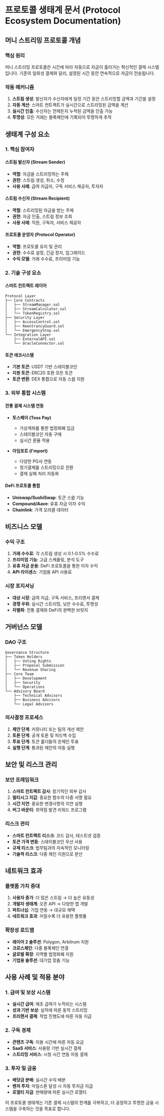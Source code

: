 # 프로토콜 생태계 문서 (Protocol Ecosystem Documentation)

## 머니 스트리밍 프로토콜 개념

### 핵심 원리
머니 스트리밍 프로토콜은 시간에 따라 자동으로 자금이 흘러가는 혁신적인 결제 시스템입니다. 기존의 일회성 결제와 달리, 설정된 시간 동안 연속적으로 자금이 전송됩니다.

### 작동 메커니즘
1. **스트림 생성**: 발신자가 수신자에게 일정 기간 동안 스트리밍할 금액과 기간을 설정
2. **자동 계산**: 스마트 컨트랙트가 실시간으로 스트리밍된 금액을 계산
3. **실시간 인출**: 수신자는 언제든지 누적된 금액을 인출 가능
4. **투명성**: 모든 거래는 블록체인에 기록되어 투명하게 추적

## 생태계 구성 요소

### 1. 핵심 참여자

#### 스트림 발신자 (Stream Sender)
- **역할**: 자금을 스트리밍하는 주체
- **권한**: 스트림 생성, 취소, 수정
- **사용 사례**: 급여 지급자, 구독 서비스 제공자, 투자자

#### 스트림 수신자 (Stream Recipient)
- **역할**: 스트리밍된 자금을 받는 주체
- **권한**: 자금 인출, 스트림 정보 조회
- **사용 사례**: 직원, 구독자, 서비스 제공자

#### 프로토콜 운영자 (Protocol Operator)
- **역할**: 프로토콜 유지 및 관리
- **권한**: 수수료 설정, 긴급 정지, 업그레이드
- **수익 모델**: 거래 수수료, 프리미엄 기능

### 2. 기술 구성 요소

#### 스마트 컨트랙트 레이어
```
Protocol Layer
├── Core Contracts
│   ├── StreamManager.sol
│   ├── StreamCalculator.sol
│   └── TokenRegistry.sol
├── Security Layer
│   ├── AccessControl.sol
│   ├── ReentrancyGuard.sol
│   └── EmergencyStop.sol
└── Integration Layer
    ├── ExternalAPI.sol
    └── OracleConnector.sol
```

#### 토큰 에코시스템
- **기본 토큰**: USDT 기반 스테이블코인
- **지원 토큰**: ERC20 호환 모든 토큰
- **토큰 변환**: DEX 통합으로 자동 스왑 지원

### 3. 외부 통합 시스템

#### 전통 결제 시스템 연동
- **토스페이 (Toss Pay)**
  - 가상계좌를 통한 법정화폐 입금
  - 스테이블코인 자동 구매
  - 실시간 환율 적용

- **아임포트 (I'mport)**
  - 다양한 PG사 연동
  - 정기결제를 스트리밍으로 전환
  - 결제 실패 처리 자동화

#### DeFi 프로토콜 통합
- **Uniswap/SushiSwap**: 토큰 스왑 기능
- **Compound/Aave**: 유휴 자금 이자 수익
- **Chainlink**: 가격 오라클 데이터

## 비즈니스 모델

### 수익 구조
1. **거래 수수료**: 각 스트림 생성 시 0.1-0.5% 수수료
2. **프리미엄 기능**: 고급 스케줄링, 분석 도구
3. **유휴 자금 운용**: DeFi 프로토콜을 통한 이자 수익
4. **API 라이센스**: 기업용 API 사용료

### 시장 포지셔닝
- **대상 시장**: 급여 지급, 구독 서비스, 프리랜서 결제
- **경쟁 우위**: 실시간 스트리밍, 낮은 수수료, 투명성
- **차별화**: 전통 결제와 DeFi의 완벽한 브릿지

## 거버넌스 모델

### DAO 구조
```
Governance Structure
├── Token Holders
│   ├── Voting Rights
│   ├── Proposal Submission
│   └── Revenue Sharing
├── Core Team
│   ├── Development
│   ├── Security
│   └── Operations
└── Advisory Board
    ├── Technical Advisors
    ├── Business Advisors
    └── Legal Advisors
```

### 의사결정 프로세스
1. **제안 단계**: 커뮤니티 또는 팀의 개선 제안
2. **토론 단계**: 공개 토론 및 피드백 수집
3. **투표 단계**: 토큰 홀더들의 온체인 투표
4. **실행 단계**: 통과된 제안의 자동 실행

## 보안 및 리스크 관리

### 보안 프레임워크
1. **스마트 컨트랙트 감사**: 정기적인 외부 감사
2. **멀티시그 지갑**: 중요한 함수의 다중 서명 필요
3. **시간 지연**: 중요한 변경사항의 지연 실행
4. **버그 바운티**: 취약점 발견 리워드 프로그램

### 리스크 관리
- **스마트 컨트랙트 리스크**: 코드 감사, 테스트넷 검증
- **토큰 가격 변동**: 스테이블코인 우선 사용
- **규제 리스크**: 법무팀과의 지속적인 모니터링
- **기술적 리스크**: 다중 체인 지원으로 분산

## 네트워크 효과

### 플랫폼 가치 증대
1. **사용자 증가**: 더 많은 스트림 → 더 높은 유동성
2. **개발자 생태계**: 오픈 API → 다양한 앱 개발
3. **파트너십**: 기업 연동 → 대규모 채택
4. **네트워크 효과**: 커질수록 더 유용한 플랫폼

### 확장성 로드맵
- **레이어 2 솔루션**: Polygon, Arbitrum 지원
- **크로스체인**: 다중 블록체인 연결
- **글로벌 확장**: 지역별 법정화폐 지원
- **기업용 솔루션**: 대기업 맞춤 기능

## 사용 사례 및 적용 분야

### 1. 급여 및 보상 시스템
- **실시간 급여**: 매초 급여가 누적되는 시스템
- **성과 기반 보상**: 실적에 따른 동적 스트리밍
- **프리랜서 결제**: 작업 진행도에 따른 자동 지급

### 2. 구독 경제
- **콘텐츠 구독**: 이용 시간에 따른 차등 요금
- **SaaS 서비스**: 사용량 기반 실시간 결제
- **스트리밍 서비스**: 시청 시간 연동 자동 결제

### 3. 투자 및 금융
- **배당금 분배**: 실시간 수익 배분
- **벤처 투자**: 마일스톤 달성 시 자동 투자금 지급
- **로열티 지급**: 판매량에 따른 실시간 로열티

이 프로토콜 생태계는 기존 결제 시스템의 한계를 극복하고, 더 공정하고 투명한 금융 시스템을 구축하는 것을 목표로 합니다.